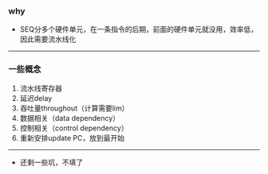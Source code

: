 ### why
- SEQ分多个硬件单元，在一条指令的后期，前面的硬件单元就没用，效率低，因此需要流水线化
--------------------
### 一些概念
1. 流水线寄存器
2. 延迟delay
3. 吞吐量throughout（计算需要lim）
4. 数据相关（data dependency）
5. 控制相关（control dependency）
6. 重新安排update PC，放到最开始
---------------------
- 还剩一些坑，不填了